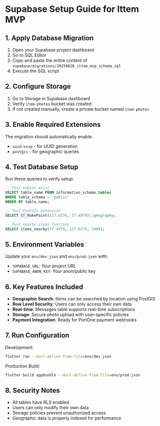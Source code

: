 # Supabase Setup Guide for Ittem MVP

## 1. Apply Database Migration

1. Open your Supabase project dashboard
2. Go to SQL Editor
3. Copy and paste the entire content of `supabase/migrations/20250820_ittem_mvp_schema.sql`
4. Execute the SQL script

## 2. Configure Storage

1. Go to Storage in Supabase dashboard
2. Verify `item-photos` bucket was created
3. If not created manually, create a private bucket named `item-photos`

## 3. Enable Required Extensions

The migration should automatically enable:
- `uuid-ossp` - for UUID generation
- `postgis` - for geographic queries

## 4. Test Database Setup

Run these queries to verify setup:

```sql
-- Test tables exist
SELECT table_name FROM information_schema.tables 
WHERE table_schema = 'public' 
ORDER BY table_name;

-- Test PostGIS extension
SELECT ST_MakePoint(127.0276, 37.4979)::geography;

-- Test nearby items function
SELECT items_nearby(37.4979, 127.0276, 1000);
```

## 5. Environment Variables

Update your `env/dev.json` and `env/prod.json` with:
- `SUPABASE_URL`: Your project URL
- `SUPABASE_ANON_KEY`: Your anon/public key

## 6. Key Features Included

- **Geographic Search**: Items can be searched by location using PostGIS
- **Row Level Security**: Users can only access their own data
- **Real-time**: Messages table supports real-time subscriptions
- **Storage**: Secure photo upload with user-specific policies
- **Payment Integration**: Ready for PortOne payment webhooks

## 7. Run Configuration

Development:
```bash
flutter run --dart-define-from-file=env/dev.json
```

Production Build:
```bash
flutter build appbundle --dart-define-from-file=env/prod.json
```

## 8. Security Notes

- All tables have RLS enabled
- Users can only modify their own data
- Storage policies prevent unauthorized access
- Geographic data is properly indexed for performance